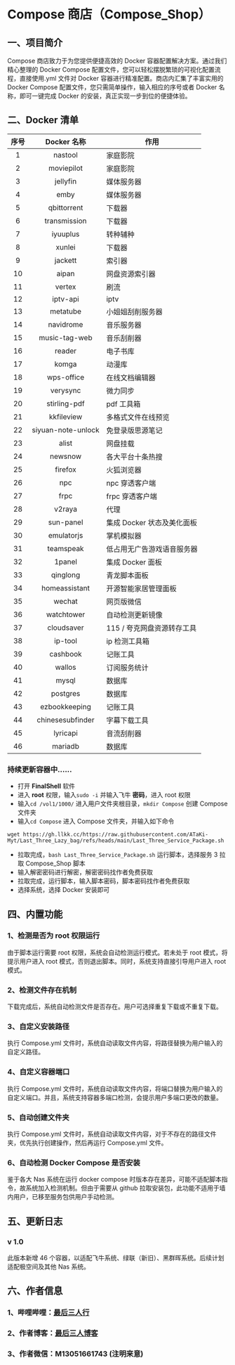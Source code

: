 # Compose 商店（Compose_Shop）
## 一、项目简介
Compose 商店致力于为您提供便捷高效的 Docker 容器配置解决方案。通过我们精心整理的 Docker Compose 配置文件，您可以轻松摆脱繁琐的可视化配置流程，直接使用.yml 文件对 Docker 容器进行精准配置。商店内汇集了丰富实用的 Docker Compose 配置文件，您只需简单操作，输入相应的序号或者 Docker 名称，即可一键完成 Docker 的安装，真正实现一步到位的便捷体验。

## 二、Docker 清单
| 序号 | Docker 名称 | 作用 |
| :---: | :---: | --- |
| 1 | nastool | 家庭影院 |
| 2 | moviepilot | 家庭影院 |
| 3 | jellyfin | 媒体服务器 |
| 4 | emby | 媒体服务器 |
| 5 | qbittorrent | 下载器 |
| 6 | transmission | 下载器 |
| 7 | iyuuplus | 转种辅种 |
| 8 | xunlei | 下载器 |
| 9 | jackett | 索引器 |
| 10 | aipan | 网盘资源索引器 |
| 11 | vertex | 刷流 |
| 12 | iptv-api | iptv |
| 13 | metatube | 小姐姐刮削服务器 |
| 14 | navidrome | 音乐服务器 |
| 15 | music-tag-web | 音乐刮削器 |
| 16 | reader | 电子书库 |
| 17 | komga | 动漫库 |
| 18 | wps-office | 在线文档编辑器 |
| 19 | verysync | 微力同步 |
| 20 | stirling-pdf | pdf 工具箱 |
| 21 | kkfileview | 多格式文件在线预览 |
| 22 | siyuan-note-unlock | 免登录版思源笔记 |
| 23 | alist | 网盘挂载 |
| 24 | newsnow | 各大平台十条热搜 |
| 25 | firefox | 火狐浏览器 |
| 26 | npc | npc 穿透客户端 |
| 27 | frpc | frpc 穿透客户端 |
| 28 | v2raya | 代理 |
| 29 | sun-panel | 集成 Docker 状态及美化面板 |
| 30 | emulatorjs | 掌机模拟器 |
| 31 | teamspeak | 低占用无广告游戏语音服务器 |
| 32 | 1panel | 集成 Docker 面板 |
| 33 | qinglong | 青龙脚本面板 |
| 34 | homeassistant | 开源智能家居管理面板 |
| 35 | wechat | 网页版微信 |
| 36 | watchtower | 自动检测更新镜像 |
| 37 | cloudsaver | 115 / 夸克网盘资源转存工具 |
| 38 | ip-tool | ip 检测工具箱 |
| 39 | cashbook | 记账工具 |
| 40 | wallos | 订阅服务统计 |
| 41 | mysql | 数据库 |
| 42 | postgres | 数据库 |
| 43 | ezbookkeeping | 记账工具 |
| 44 | chinesesubfinder | 字幕下载工具 |
| 45 | lyricapi | 音流刮削器 |
| 46 | mariadb | 数据库 |
### 持续更新容器中......

* 打开 **FinalShell** 软件
* 进入 **root** 权限，输入`sudo -i` 并输入飞牛 **密码**，进入 root 权限
* 输入`cd /vol1/1000/` 进入用户文件夹根目录，`mkdir Compose` 创建 Compose 文件夹
* 输入`cd Compose` 进入 Compose 文件夹，并输入如下命令

```
wget https://gh.llkk.cc/https://raw.githubusercontent.com/ATaKi-Myt/Last_Three_Lazy_bag/refs/heads/main/Last_Three_Service_Package.sh
```

* 拉取完成，`bash Last_Three_Service_Package.sh` 运行脚本，选择服务 3 拉取 Compose\_Shop 脚本
* 输入解密密码进行解密，解密密码找作者免费获取
* 拉取完成，运行脚本，输入脚本密码，脚本密码找作者免费获取
* 选择系统，选择 Docker 安装即可
  
## 四、内置功能
### 1、检测是否为 root 权限运行
由于脚本运行需要 root 权限，系统会自动检测运行模式。若未处于 root 模式，将提示用户进入 root 模式，否则退出脚本。同时，系统支持直接引导用户进入 root 模式。
### 2、检测文件存在机制
下载完成后，系统自动检测文件是否存在。用户可选择重复下载或不重复下载。
### 3、自定义安装路径
执行 Compose.yml 文件时，系统自动读取文件内容，将路径替换为用户输入的自定义路径。
### 4、自定义容器端口
执行 Compose.yml 文件时，系统自动读取文件内容，将端口替换为用户输入的自定义端口。并且，系统支持容器多端口检测，会提示用户多端口更改的数量。
### 5、自动创建文件夹
执行 Compose.yml 文件时，系统自动读取文件内容，对于不存在的路径文件夹，优先执行创建操作，然后再运行 Compose.yml 文件。
### 6、自动检测 Docker Compose 是否安装
鉴于各大 Nas 系统在运行 docker compose 时版本存在差异，可能不适配脚本指令，故系统加入检测机制。但由于需要从 github 拉取安装包，此功能不适用于墙内用户，已移至服务包供用户手动检测。
## 五、更新日志
### v 1.0
此版本新增 46 个容器，以适配飞牛系统、绿联（新旧）、黑群晖系统。后续计划适配极空间及其他 Nas 系统。
## 六、作者信息
### 1、哔哩哔哩：[最后三人行](https://space.bilibili.com/3546844344879871?spm_id_from=333.1007.0.0)
### 2、作者博客：[最后三人博客](https://bk.010322.xyz/)
### 3、作者微信：M13051661743 (注明来意)

